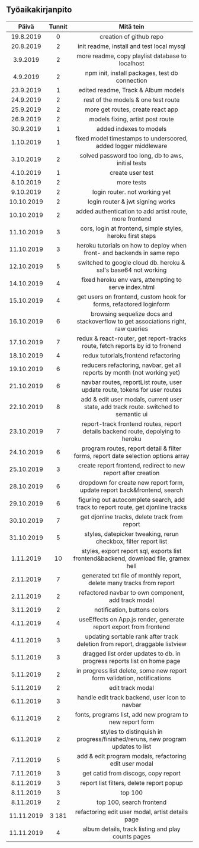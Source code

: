 ## Työaikakirjanpito

|   Päivä    | Tunnit |                                      Mitä tein                                       |
| :--------: | :----: | :----------------------------------------------------------------------------------: |
| 19.8.2019  |   0    |                               creation of github repo                                |
| 20.8.2019  |   2    |                      init readme, install and test local mysql                       |
|  3.9.2019  |   2    |                   more readme, copy playlist database to localhost                   |
|  4.9.2019  |   2    |                    npm init, install packages, test db connection                    |
| 23.9.2019  |   1    |                         edited readme, Track & Album models                          |
| 24.9.2019  |   2    |                         rest of the models & one test route                          |
| 25.9.2019  |   2    |                          more get routes, create react app                           |
| 26.9.2019  |   2    |                           models fixing, artist post route                           |
| 30.9.2019  |   1    |                               added indexes to models                                |
| 1.10.2019  |   1    |            fixed model timestamps to underscored, added logger middleware            |
| 3.10.2019  |   2    |                  solved password too long, db to aws, initial tests                  |
| 4.10.2019  |   1    |                                   create user test                                   |
| 8.10.2019  |   2    |                                      more tests                                      |
| 9.10.2019  |   2    |                            login router. not working yet                             |
| 10.10.2019 |   2    |                           login router & jwt signing works                           |
| 10.10.2019 |   2    |               added authentication to add artist route, more frontend                |
| 11.10.2019 |   3    |              cors, login at frontend, simple styles, heroku first steps              |
| 11.10.2019 |   3    |       heroku tutorials on how to deploy when front- and backends in same repo        |
| 12.10.2019 |   5    |            switched to google cloud db. heroku & ssl's base64 not working            |
| 14.10.2019 |   4    |                fixed heroku env vars, attempting to serve index.html                 |
| 15.10.2019 |   4    |          get users on frontend, custom hook for forms, refactored loginform          |
| 16.10.2019 |   6    |   browsing sequelize docs and stackoverflow to get associations right, raw queries   |
| 17.10.2019 |   7    |    redux & react-router, get report-tracks route, fetch reports by id to fronend     |
| 18.10.2019 |   4    |                         redux tutorials,frontend refactoring                         |
| 19.10.2019 |   6    |       reducers refactoring, navbar, get all reports by month (not working yet)       |
| 21.10.2019 |   6    |      navbar routes, reportList route, user update route, tokens for user routes      |
| 22.10.2019 |   8    | add & edit user modals, current user state, add track route. switched to semantic ui |
| 23.10.2019 |   7    |   report-track frontend routes, report details backend route, depolying to heroku    |
| 24.10.2019 |   6    |  program routes, report detail & filter forms, report date selection options array   |
| 25.10.2019 |   3    |            create report frontend, redirect to new report after creation             |
| 28.10.2019 |   6    |       dropdown for create new report form, update report back&frontend, search       |
| 29.10.2019 |   6    |   figuring out autocomplete search, add track to report route, get djonline tracks   |
| 30.10.2019 |   7    |                    get djonline tracks, delete track from report                     |
| 31.10.2019 |   5    |           styles, datepicker tweaking, rerun checkbox, filter report list            |
| 1.11.2019  |   10   | styles, export report sql, exports list frontend&backend, download file, gramex hell |
| 2.11.2019  |   7    |         generated txt file of monthly report, delete many tracks from report         |
| 2.11.2019  |   2    |                 refactored navbar to own component, add track modal                  |
| 3.11.2019  |   2    |                             notification, buttons colors                             |
| 4.11.2019  |   4    |          useEffects on App.js render, generate report export from frontend           |
| 4.11.2019  |   3    |     updating sortable rank after track deletion from report, draggable listview      |
| 5.11.2019  |   3    |       dragged list order updates to db. in progress reports list on home page        |
| 5.11.2019  |   2    |       in progress list delete, some new report form validation, notifications        |
| 5.11.2019  |   2    |                                   edit track modal                                   |
| 6.11.2019  |   3    |                    handle edit track backend, user icon to navbar                    |
| 6.11.2019  |   2    |               fonts, programs list, add new program to new report form               |
| 6.11.2019  |   2    |    styles to distinquish in progress/finished/reruns, new program updates to list    |
| 7.11.2019  |   5    |                add & edit program modals, refactoring edit user modal                |
| 7.11.2019  |   3    |                         get catid from discogs, copy report                          |
| 8.11.2019  |   3    |                       report list filters, delete report popup                       |
| 8.11.2019  |   3    |                                       top 100                                        |
| 8.11.2019  |   2    |                               top 100, search frontend                               |
| 11.11.2019 | 3 181  |                   refactoring edit user modal, artist details page                   |
| 11.11.2019 |   4    |                  album details, track listing and play counts pages                  |
